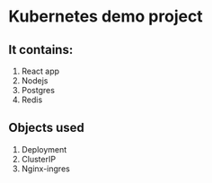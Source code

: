 # Kubernetes demo project

## It contains:
1. React app
2. Nodejs
3. Postgres
4. Redis

## Objects used
1. Deployment
2. ClusterIP
3. Nginx-ingres

